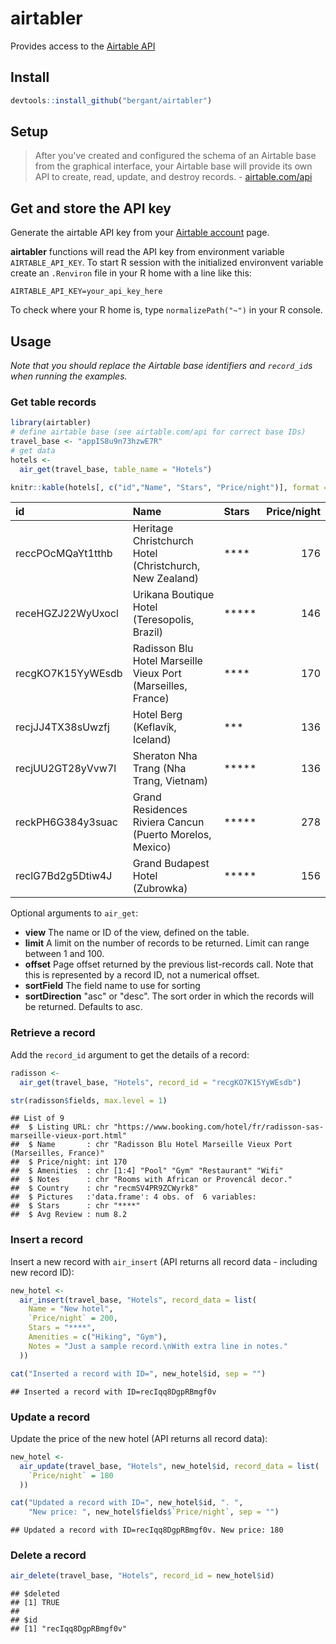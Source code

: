 # airtabler
Provides access to the [Airtable API](http://airtable.com/api)



## Install


```r
devtools::install_github("bergant/airtabler")
```

## Setup
> After you've created and configured the schema of an Airtable base from the
graphical interface, your Airtable base will provide its own API to create,
read, update, and destroy records. -  [airtable.com/api](http://airtable.com/api) 

## Get and store the API key
Generate the airtable API key from your [Airtable account](http://airtable.com/account) page.

__airtabler__ functions will read the API key from
  environment variable `AIRTABLE_API_KEY`. To start R session with the
  initialized environvent variable create an `.Renviron` file in your R home
  with a line like this:
  
`AIRTABLE_API_KEY=your_api_key_here`

To check where your R home is, type `normalizePath("~")` in your R console.

## Usage

_Note that you should replace the Airtable base identifiers and `record_id`s when running the examples._

### Get table records

```r
library(airtabler)
# define airtable base (see airtable.com/api for correct base IDs)
travel_base <- "appIS8u9n73hzwE7R"
# get data
hotels <- 
  air_get(travel_base, table_name = "Hotels")

knitr::kable(hotels[, c("id","Name", "Stars", "Price/night")], format = "markdown")
```



|id                |Name                                                         |Stars | Price/night|
|:-----------------|:------------------------------------------------------------|:-----|-----------:|
|reccPOcMQaYt1tthb |Heritage Christchurch Hotel (Christchurch, New Zealand)      |****  |         176|
|receHGZJ22WyUxocl |Urikana Boutique Hotel (Teresopolis, Brazil)                 |***** |         146|
|recgKO7K15YyWEsdb |Radisson Blu Hotel Marseille Vieux Port (Marseilles, France) |****  |         170|
|recjJJ4TX38sUwzfj |Hotel Berg (Keflavík, Iceland)                               |***   |         136|
|recjUU2GT28yVvw7l |Sheraton Nha Trang (Nha Trang, Vietnam)                      |***** |         136|
|reckPH6G384y3suac |Grand Residences Riviera Cancun (Puerto Morelos, Mexico)     |***** |         278|
|reclG7Bd2g5Dtiw4J |Grand Budapest Hotel (Zubrowka)                              |***** |         156|

Optional arguments to `air_get`:

* __view__ The name or ID of the view, defined on the table.
* __limit__ A limit on the number of records to be returned.
  Limit can range between 1 and 100.
* __offset__ Page offset returned by the previous list-records
  call. Note that this is represented by a record ID, not a numerical offset.
* __sortField__ The field name to use for sorting
* __sortDirection__ "asc" or "desc". The sort order in which the
  records will be returned. Defaults to asc.

### Retrieve a record
Add the `record_id` argument to get the details of a record:


```r
radisson <- 
  air_get(travel_base, "Hotels", record_id = "recgKO7K15YyWEsdb")

str(radisson$fields, max.level = 1)
```

```
## List of 9
##  $ Listing URL: chr "https://www.booking.com/hotel/fr/radisson-sas-marseille-vieux-port.html"
##  $ Name       : chr "Radisson Blu Hotel Marseille Vieux Port (Marseilles, France)"
##  $ Price/night: int 170
##  $ Amenities  : chr [1:4] "Pool" "Gym" "Restaurant" "Wifi"
##  $ Notes      : chr "Rooms with African or Provencál decor."
##  $ Country    : chr "recmSV4PR9ZCWyrk8"
##  $ Pictures   :'data.frame':	4 obs. of  6 variables:
##  $ Stars      : chr "****"
##  $ Avg Review : num 8.2
```

### Insert a record
Insert a new record with `air_insert` (API returns all record data - including new record ID):

```r
new_hotel <- 
  air_insert(travel_base, "Hotels", record_data = list(
    Name = "New hotel",
    `Price/night` = 200,
    Stars = "****",
    Amenities = c("Hiking", "Gym"),
    Notes = "Just a sample record.\nWith extra line in notes."
  ))

cat("Inserted a record with ID=", new_hotel$id, sep = "")
```

```
## Inserted a record with ID=recIqq8DgpRBmgf0v
```


### Update a record
Update the price of the new hotel (API returns all record data):

```r
new_hotel <- 
  air_update(travel_base, "Hotels", new_hotel$id, record_data = list(
    `Price/night` = 180
  ))

cat("Updated a record with ID=", new_hotel$id, ". ", 
    "New price: ", new_hotel$fields$`Price/night`, sep = "")
```

```
## Updated a record with ID=recIqq8DgpRBmgf0v. New price: 180
```

### Delete a record

```r
air_delete(travel_base, "Hotels", record_id = new_hotel$id)
```

```
## $deleted
## [1] TRUE
## 
## $id
## [1] "recIqq8DgpRBmgf0v"
```


